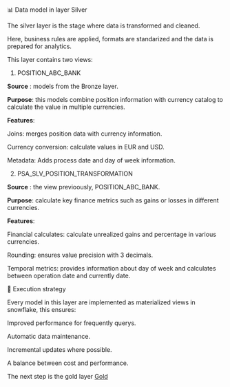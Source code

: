 
📊 Data model in layer Silver

The silver layer is the stage where data is transformed and cleaned.

Here, business rules are applied, formats are standarized and the data is prepared for analytics. 

This layer contains two views:

1. POSITION_ABC_BANK

**Source** : models from the Bronze layer.

**Purpose**: this models combine position information with currency catalog to calculate the value in multiple currencies.

**Features**:

Joins: merges position data with currency information.

Currency conversion: calculate values in EUR and USD.

Metadata: Adds process date and day of week information.

2. PSA_SLV_POSITION_TRANSFORMATION

**Source** : the view previoously, POSITION_ABC_BANK.

**Purpose**: calculate key finance metrics such as gains or losses in different currencies.

**Features**:

Financial calculates: calculate unrealized gains and percentage in various currencies.

Rounding: ensures value precision with 3 decimals.

Temporal metrics: provides information about day of week and calculates between operation date and currently date.

🔄 Execution strategy

Every model in this layer are implemented as materialized views in snowflake, this ensures:

Improved performance for frequently querys.

Automatic data maintenance.

Incremental updates where possible.

A balance between cost and performance.

The next step is the gold layer [Gold](../marts/README.md)